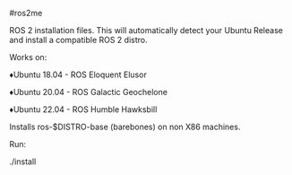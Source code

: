 #ros2me

ROS 2 installation files. This will automatically detect your Ubuntu Release and install a compatible ROS 2 distro.

Works on:

♦Ubuntu 18.04 - ROS Eloquent Elusor

♦Ubuntu 20.04 - ROS Galactic Geochelone

♦Ubuntu 22.04 - ROS Humble Hawksbill

Installs ros-$DISTRO-base (barebones) on non X86 machines.

Run:

  ./install
